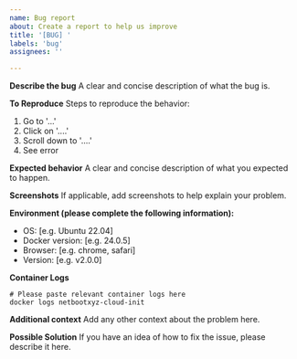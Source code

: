 ```yaml
---
name: Bug report
about: Create a report to help us improve
title: '[BUG] '
labels: 'bug'
assignees: ''

---
```


**Describe the bug**
A clear and concise description of what the bug is.

**To Reproduce**
Steps to reproduce the behavior:
1. Go to '...'
2. Click on '....'
3. Scroll down to '....'
4. See error

**Expected behavior**
A clear and concise description of what you expected to happen.

**Screenshots**
If applicable, add screenshots to help explain your problem.

**Environment (please complete the following information):**
 - OS: [e.g. Ubuntu 22.04]
 - Docker version: [e.g. 24.0.5]
 - Browser: [e.g. chrome, safari]
 - Version: [e.g. v2.0.0]

**Container Logs**
```
# Please paste relevant container logs here
docker logs netbootxyz-cloud-init
```

**Additional context**
Add any other context about the problem here.

**Possible Solution**
If you have an idea of how to fix the issue, please describe it here.